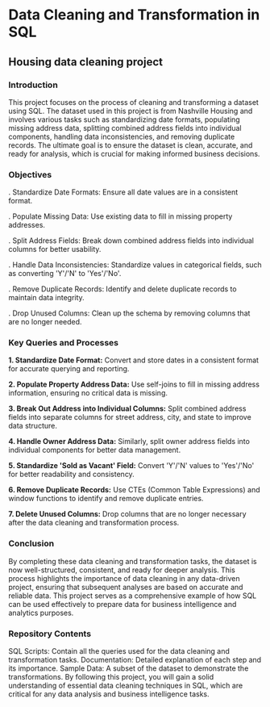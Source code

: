 # Data Cleaning and Transformation in SQL

## Housing data cleaning project

### Introduction

This project focuses on the process of cleaning and transforming a dataset using SQL. The dataset used in this project is from Nashville Housing and involves various tasks such as standardizing date formats, populating missing address data, splitting combined address fields into individual components, handling data inconsistencies, and removing duplicate records. The ultimate goal is to ensure the dataset is clean, accurate, and ready for analysis, which is crucial for making informed business decisions.

### Objectives

. Standardize Date Formats: Ensure all date values are in a consistent format.

. Populate Missing Data: Use existing data to fill in missing property addresses.

. Split Address Fields: Break down combined address fields into individual columns for better usability.

. Handle Data Inconsistencies: Standardize values in categorical fields, such as converting 'Y'/'N' to 'Yes'/'No'.

. Remove Duplicate Records: Identify and delete duplicate records to maintain data integrity.

. Drop Unused Columns: Clean up the schema by removing columns that are no longer needed.

### Key Queries and Processes

**1. Standardize Date Format:** Convert and store dates in a consistent format for accurate querying and reporting.

**2. Populate Property Address Data:** Use self-joins to fill in missing address information, ensuring no critical data is missing.

**3. Break Out Address into Individual Columns:** Split combined address fields into separate columns for street address, city, and state to improve data structure.

**4. Handle Owner Address Data:** Similarly, split owner address fields into individual components for better data management.

**5. Standardize 'Sold as Vacant' Field:** Convert 'Y'/'N' values to 'Yes'/'No' for better readability and consistency.

**6. Remove Duplicate Records:** Use CTEs (Common Table Expressions) and window functions to identify and remove duplicate entries.

**7. Delete Unused Columns:** Drop columns that are no longer necessary after the data cleaning and transformation process.

### Conclusion

By completing these data cleaning and transformation tasks, the dataset is now well-structured, consistent, and ready for deeper analysis. This process highlights the importance of data cleaning in any data-driven project, ensuring that subsequent analyses are based on accurate and reliable data. This project serves as a comprehensive example of how SQL can be used effectively to prepare data for business intelligence and analytics purposes.

### Repository Contents

SQL Scripts: Contain all the queries used for the data cleaning and transformation tasks.
Documentation: Detailed explanation of each step and its importance.
Sample Data: A subset of the dataset to demonstrate the transformations.
By following this project, you will gain a solid understanding of essential data cleaning techniques in SQL, which are critical for any data analysis and business intelligence tasks.
